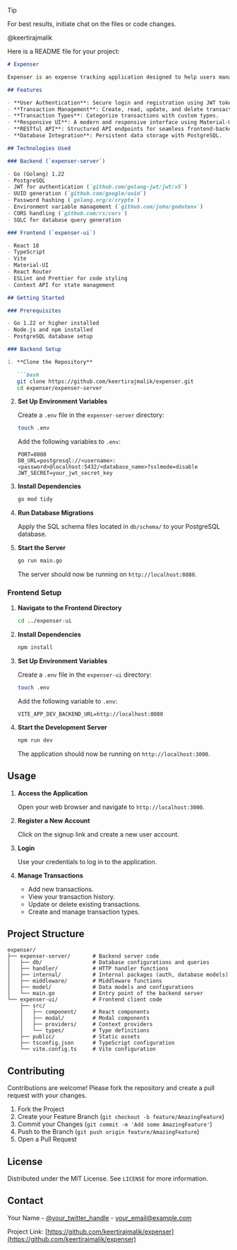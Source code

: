 <!-- This is an auto-generated reply by CodeRabbit -->
> [!TIP]
> For best results, initiate chat on the files or code changes.

@keertirajmalik

Here is a README file for your project:

```markdown
# Expenser

Expenser is an expense tracking application designed to help users manage their personal finances effectively. The application consists of a backend server built with Go and a frontend user interface developed using React, TypeScript, and Vite.

## Features

- **User Authentication**: Secure login and registration using JWT tokens.
- **Transaction Management**: Create, read, update, and delete transactions.
- **Transaction Types**: Categorize transactions with custom types.
- **Responsive UI**: A modern and responsive interface using Material-UI components.
- **RESTful API**: Structured API endpoints for seamless frontend-backend communication.
- **Database Integration**: Persistent data storage with PostgreSQL.

## Technologies Used

### Backend (`expenser-server`)

- Go (Golang) 1.22
- PostgreSQL
- JWT for authentication (`github.com/golang-jwt/jwt/v5`)
- UUID generation (`github.com/google/uuid`)
- Password hashing (`golang.org/x/crypto`)
- Environment variable management (`github.com/joho/godotenv`)
- CORS handling (`github.com/rs/cors`)
- SQLC for database query generation

### Frontend (`expenser-ui`)

- React 18
- TypeScript
- Vite
- Material-UI
- React Router
- ESLint and Prettier for code styling
- Context API for state management

## Getting Started

### Prerequisites

- Go 1.22 or higher installed
- Node.js and npm installed
- PostgreSQL database setup

### Backend Setup

1. **Clone the Repository**

   ```bash
   git clone https://github.com/keertirajmalik/expenser.git
   cd expenser/expenser-server
   ```

2. **Set Up Environment Variables**

   Create a `.env` file in the `expenser-server` directory:

   ```bash
   touch .env
   ```

   Add the following variables to `.env`:

   ```
   PORT=8080
   DB_URL=postgresql://<username>:<password>@localhost:5432/<database_name>?sslmode=disable
   JWT_SECRET=your_jwt_secret_key
   ```

3. **Install Dependencies**

   ```bash
   go mod tidy
   ```

4. **Run Database Migrations**

   Apply the SQL schema files located in `db/schema/` to your PostgreSQL database.

5. **Start the Server**

   ```bash
   go run main.go
   ```

   The server should now be running on `http://localhost:8080`.

### Frontend Setup

1. **Navigate to the Frontend Directory**

   ```bash
   cd ../expenser-ui
   ```

2. **Install Dependencies**

   ```bash
   npm install
   ```

3. **Set Up Environment Variables**

   Create a `.env` file in the `expenser-ui` directory:

   ```bash
   touch .env
   ```

   Add the following variable to `.env`:

   ```
   VITE_APP_DEV_BACKEND_URL=http://localhost:8080
   ```

4. **Start the Development Server**

   ```bash
   npm run dev
   ```

   The application should now be running on `http://localhost:3000`.

## Usage

1. **Access the Application**

   Open your web browser and navigate to `http://localhost:3000`.

2. **Register a New Account**

   Click on the signup link and create a new user account.

3. **Login**

   Use your credentials to log in to the application.

4. **Manage Transactions**

   - Add new transactions.
   - View your transaction history.
   - Update or delete existing transactions.
   - Create and manage transaction types.

## Project Structure

```
expenser/
├── expenser-server/       # Backend server code
│   ├── db/                # Database configurations and queries
│   ├── handler/           # HTTP handler functions
│   ├── internal/          # Internal packages (auth, database models)
│   ├── middleware/        # Middleware functions
│   ├── model/             # Data models and configurations
│   └── main.go            # Entry point of the backend server
└── expenser-ui/           # Frontend client code
    ├── src/
    │   ├── component/     # React components
    │   ├── modal/         # Modal components
    │   ├── providers/     # Context providers
    │   └── types/         # Type definitions
    ├── public/            # Static assets
    ├── tsconfig.json      # TypeScript configuration
    └── vite.config.ts     # Vite configuration
```

## Contributing

Contributions are welcome! Please fork the repository and create a pull request with your changes.

1. Fork the Project
2. Create your Feature Branch (`git checkout -b feature/AmazingFeature`)
3. Commit your Changes (`git commit -m 'Add some AmazingFeature'`)
4. Push to the Branch (`git push origin feature/AmazingFeature`)
5. Open a Pull Request

## License

Distributed under the MIT License. See `LICENSE` for more information.

## Contact

Your Name - [@your_twitter_handle](https://twitter.com/your_twitter_handle) - your_email@example.com

Project Link: [https://github.com/keertirajmalik/expenser](https://github.com/keertirajmalik/expenser)
```
